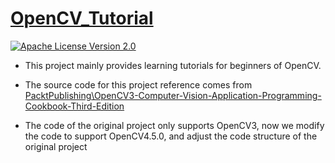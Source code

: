 # [OpenCV_Tutorial](https://github.com/DYF-AI/OpenCV_Tutorial/)

[![Apache License Version 2.0](https://img.shields.io/badge/license-Apache_2.0-green.svg)](LICENSE)

- This project mainly provides learning tutorials for beginners of OpenCV.

- The source code for this project reference comes from [PacktPublishing\OpenCV3-Computer-Vision-Application-Programming-Cookbook-Third-Edition](https://github.com/PacktPublishing/OpenCV3-Computer-Vision-Application-Programming-Cookbook-Third-Edition.git)

- The code of the original project only supports OpenCV3, now we modify the code to support OpenCV4.5.0, and adjust the code structure of the original project